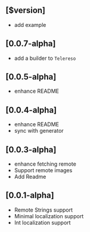 ## [$version]

* add example

## [0.0.7-alpha]

* add a builder to `Telereso`

## [0.0.5-alpha]

* enhance README

## [0.0.4-alpha]

* enhance README
* sync with generator

## [0.0.3-alpha]

* enhance fetching remote
* Support remote images
* Add Readme

## [0.0.1-alpha] 

* Remote Strings support
* Minimal localization support
* Int localization support
